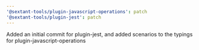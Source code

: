 ```yaml
---
'@sextant-tools/plugin-javascript-operations': patch
'@sextant-tools/plugin-jest': patch
---
```


Added an initial commit for plugin-jest, and added scenarios to the typings for plugin-javascript-operations

